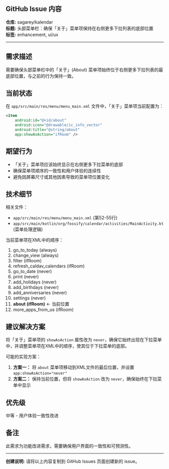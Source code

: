 ## GitHub Issue 内容

**仓库:** sagarey/kalendar  
**标题:** 头部菜单栏：确保「关于」菜单项保持在右侧更多下拉列表的底部位置  
**标签:** enhancement, ui/ux  

---

## 需求描述

需要确保头部菜单栏中的「关于」(About) 菜单项始终位于右侧更多下拉列表的最底部位置，与之前的行为保持一致。

## 当前状态

在 `app/src/main/res/menu/menu_main.xml` 文件中，「关于」菜单项当前配置为：

```xml
<item
    android:id="@+id/about"
    android:icon="@drawable/ic_info_vector"
    android:title="@string/about"
    app:showAsAction="ifRoom" />
```

## 期望行为

- 「关于」菜单项应该始终显示在右侧更多下拉菜单的底部
- 确保菜单项顺序的一致性和用户体验的连续性
- 避免因屏幕尺寸或其他因素导致的菜单项位置变化

## 技术细节

相关文件：
- `app/src/main/res/menu/menu_main.xml` (第52-55行)
- `app/src/main/kotlin/org/fossify/calendar/activities/MainActivity.kt` (菜单处理逻辑)

当前菜单项在XML中的顺序：
1. go_to_today (always)
2. change_view (always) 
3. filter (ifRoom)
4. refresh_caldav_calendars (ifRoom)
5. go_to_date (never)
6. print (never)
7. add_holidays (never)
8. add_birthdays (never)
9. add_anniversaries (never)
10. settings (never)
11. **about (ifRoom)** ← 当前位置
12. more_apps_from_us (ifRoom)

## 建议解决方案

将「关于」菜单项的 `showAsAction` 属性改为 `never`，确保它始终出现在下拉菜单中，并调整菜单项在XML中的顺序，使其位于下拉菜单的底部。

可能的实现方案：

1. **方案一：** 将 `about` 菜单项移动到XML文件的最后位置，并设置 `app:showAsAction="never"`
2. **方案二：** 保持当前位置，但将 `showAsAction` 改为 `never`，确保始终在下拉菜单中显示

## 优先级

中等 - 用户体验一致性改进

## 备注

此需求为功能改进需求，需要确保用户界面的一致性和可预测性。

---

**创建说明:** 请将以上内容复制到 GitHub Issues 页面创建新的 issue。